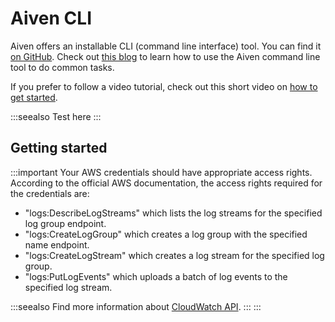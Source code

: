 # Aiven CLI

Aiven offers an installable CLI (command line interface) tool. You can
find it [on GitHub](https://github.com/aiven/aiven-client). Check out
[this blog](https://aiven.io/blog/aiven-cmdline) to learn how to use the
Aiven command line tool to do common tasks.

If you prefer to follow a video tutorial, check out this short video on
[how to get started](https://www.youtube.com/watch?v=nf3PPn5w6K8).

:::seealso
Test here
:::

## Getting started

:::important
Your AWS credentials should have appropriate access rights. According to
the official AWS documentation, the access rights required for the
credentials are:

-   \"logs:DescribeLogStreams\" which lists the log streams for the
    specified log group endpoint.
-   \"logs:CreateLogGroup\" which creates a log group with the specified
    name endpoint.
-   \"logs:CreateLogStream\" which creates a log stream for the
    specified log group.
-   \"logs:PutLogEvents\" which uploads a batch of log events to the
    specified log stream.

:::seealso
Find more information about [CloudWatch
API](https://docs.aws.amazon.com/AmazonCloudWatchLogs/latest/APIReference/API_Operations.html).
:::
:::